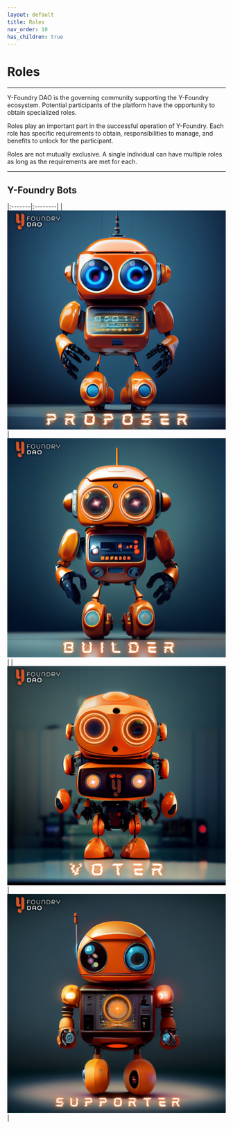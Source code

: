 ```yaml
---
layout: default
title: Roles
nav_order: 10
has_children: true
---
```



Roles
=====


***

Y-Foundry DAO is the governing community supporting the Y-Foundry ecosystem. Potential participants of the platform have the opportunity to obtain specialized roles. 

Roles play an important part in the successful operation of Y-Foundry. Each role has specific requirements to obtain, responsibilities to manage, and benefits to unlock for the participant.

Roles are not mutually exclusive. A single individual can have multiple roles as long as the requirements are met for each.

***

## Y-Foundry Bots

|:-------|:--------|
| ![Proposer Bot](../../../assets/images/role/proposer-bot.png) | ![Builder Bot](../../../assets/images/role/builder-bot.png) |
| ![Voter Bot](../../../assets/images/role/voter-bot.png) | ![Supporter Bot](../../../assets/images/role/supporter-bot.png) |